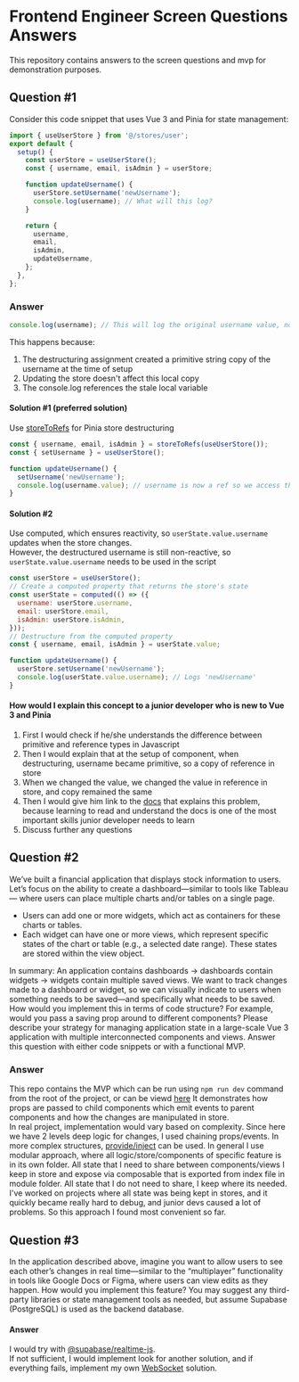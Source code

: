 # Frontend Engineer Screen Questions Answers

This repository contains answers to the screen questions and mvp for demonstration purposes.

## Question #1

Consider this code snippet that uses Vue 3 and Pinia for state management:

```javascript
import { useUserStore } from '@/stores/user';
export default {
  setup() {
    const userStore = useUserStore();
    const { username, email, isAdmin } = userStore;

    function updateUsername() {
      userStore.setUsername('newUsername');
      console.log(username); // What will this log?
    }

    return {
      username,
      email,
      isAdmin,
      updateUsername,
    };
  },
};
```

### Answer

```javascript
console.log(username); // This will log the original username value, not 'newUsername'
```

This happens because:

1. The destructuring assignment created a primitive string copy of the username at the time of setup
1. Updating the store doesn't affect this local copy
1. The console.log references the stale local variable

#### Solution #1 (preferred solution)

Use [storeToRefs](https://pinia.vuejs.org/core-concepts/#Destructuring-from-a-Store) for Pinia store destructuring

```javascript
const { username, email, isAdmin } = storeToRefs(useUserStore());
const { setUsername } = useUserStore();

function updateUsername() {
  setUsername('newUsername');
  console.log(username.value); // username is now a ref so we access the value with .value
}
```

#### Solution #2

Use computed, which ensures reactivity, so `userState.value.username` updates when the store changes.  
However, the destructured username is still non-reactive, so `userState.value.username` needs to be used in the script

```javascript
const userStore = useUserStore();
// Create a computed property that returns the store's state
const userState = computed(() => ({
  username: userStore.username,
  email: userStore.email,
  isAdmin: userStore.isAdmin,
}));
// Destructure from the computed property
const { username, email, isAdmin } = userState.value;

function updateUsername() {
  userStore.setUsername('newUsername');
  console.log(userState.value.username); // Logs 'newUsername'
}
```

#### How would I explain this concept to a junior developer who is new to Vue 3 and Pinia

1. First I would check if he/she understands the difference between primitive and reference types in Javascript
1. Then I would explain that at the setup of component, when destructuring, username became primitive, so a copy of reference in store
1. When we changed the value, we changed the value in reference in store, and copy remained the same
1. Then I would give him link to the [docs](https://pinia.vuejs.org/core-concepts/#Destructuring-from-a-Store) that explains this problem, because learning to read and understand the docs is one of the most important skills junior developer needs to learn
1. Discuss further any questions

## Question #2

Weʼve built a financial application that displays stock information to users.
Letʼs focus on the ability to create a dashboard—similar to tools like Tableau—
where users can place multiple charts and/or tables on a single page.

- Users can add one or more widgets, which act as containers for these charts
  or tables.
- Each widget can have one or more views, which represent specific states of
  the chart or table (e.g., a selected date range). These states are stored within
  the view object.

In summary:
An application contains dashboards → dashboards contain widgets → widgets contain multiple saved views.
We want to track changes made to a dashboard or widget, so we can visually indicate to users when something needs to be saved—and specifically what needs to be saved.
How would you implement this in terms of code structure? For example, would you pass a saving prop around to different components?
Please describe your strategy for managing application state in a large-scale Vue 3 application with multiple interconnected components and views.
Answer this question with either code snippets or with a functional MVP.

### Answer

This repo contains the MVP which can be run using `npm run dev` command from the root of the project, or can be viewd [here](https://changes-state.netlify.app/)
It demonstrates how props are passed to child components which emit events to parent components and how the changes are manipulated in store.  
In real project, implementation would vary based on complexity. Since here we have 2 levels deep logic for changes, I used chaining props/events. In more complex structures, [provide/inject](https://vuejs.org/guide/components/provide-inject) can be used.
In general I use modular approach, where all logic/store/components of specific feature is in its own folder. All state that I need to share between components/views I keep in store and expose via composable that is exported from index file in module folder. All state that I do not need to share, I keep where its needed. I've worked on projects where all state was being kept in stores, and it quickly became really hard to debug, and junior devs caused a lot of problems. So this approach I found most convenient so far.

## Question #3

In the application described above, imagine you want to allow users to see each
otherʼs changes in real time—similar to the “multiplayerˮ functionality in tools like
Google Docs or Figma, where users can view edits as they happen.
How would you implement this feature? You may suggest any third-party libraries
or state management tools as needed, but assume Supabase PostgreSQL is
used as the backend database.

#### Answer

I would try with [@supabase/realtime-js](https://www.npmjs.com/package/@supabase/realtime-js).  
If not sufficient, I would implement look for another solution, and if everything fails, implement my own [WebSocket](https://developer.mozilla.org/en-US/docs/Web/API/WebSocket) solution.
